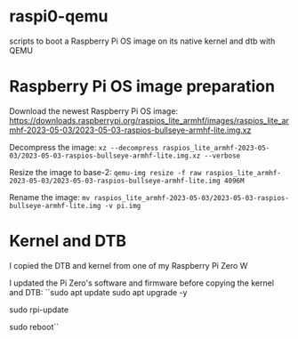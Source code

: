 # raspi0-qemu
scripts to boot a Raspberry Pi OS image on its native kernel and dtb with QEMU

# Raspberry Pi OS image preparation

Download the newest Raspberry Pi OS image:
https://downloads.raspberrypi.org/raspios_lite_armhf/images/raspios_lite_armhf-2023-05-03/2023-05-03-raspios-bullseye-armhf-lite.img.xz

Decompress the image:
``xz --decompress raspios_lite_armhf-2023-05-03/2023-05-03-raspios-bullseye-armhf-lite.img.xz --verbose``

Resize the image to base-2:
``qemu-img resize -f raw raspios_lite_armhf-2023-05-03/2023-05-03-raspios-bullseye-armhf-lite.img 4096M``

Rename the image:
``mv raspios_lite_armhf-2023-05-03/2023-05-03-raspios-bullseye-armhf-lite.img -v pi.img``

# Kernel and DTB
I copied the DTB and kernel from one of my Raspberry Pi Zero W

I updated the Pi Zero's software and firmware before copying the kernel and DTB:
``sudo apt update
sudo apt upgrade -y

sudo rpi-update

sudo reboot``
